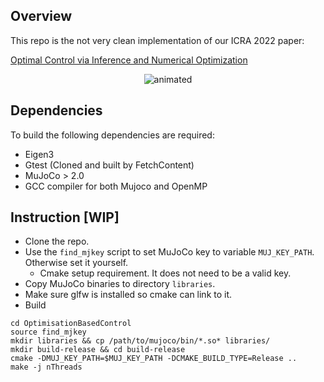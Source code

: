 ## Overview
This repo is the not very clean implementation of our ICRA 2022 paper:

[Optimal Control via Inference and Numerical Optimization](https://arxiv.org/pdf/2109.11361.pdf)


<p align="center">
  <img src="./gifs/Optimal%20Control%20via%20Combined%20Inference%20and%20Numerical%20Optimization(1).gif" alt="animated" />
</p>

## Dependencies
To build the following dependencies are required:
- Eigen3
- Gtest (Cloned and built by FetchContent)
- MuJoCo > 2.0 
- GCC compiler for both Mujoco and OpenMP

## Instruction [WIP]
- Clone the repo.
- Use the ```find_mjkey``` script to set MuJoCo key to variable ```MUJ_KEY_PATH```. Otherwise set it yourself.
  - Cmake setup requirement. It does not need to be a valid key.
- Copy MuJoCo binaries to directory ``libraries``. 
- Make sure glfw is installed so cmake can link to it.
- Build
~~~
cd OptimisationBasedControl
source find_mjkey
mkdir libraries && cp /path/to/mujoco/bin/*.so* libraries/
mkdir build-release && cd build-release
cmake -DMUJ_KEY_PATH=$MUJ_KEY_PATH -DCMAKE_BUILD_TYPE=Release ..
make -j nThreads
~~~
